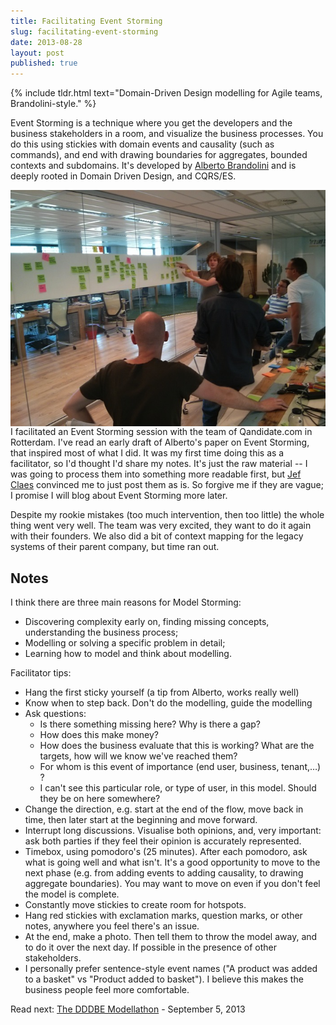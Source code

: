 ```yaml
---
title: Facilitating Event Storming
slug: facilitating-event-storming
date: 2013-08-28
layout: post
published: true
---
```


{% include tldr.html text="Domain-Driven Design modelling for Agile teams, Brandolini-style." %}

Event Storming is a technique where you get the developers and the business stakeholders in a room, and visualize the
business processes. You do this using stickies with domain events and causality (such as commands), and end with drawing
boundaries for aggregates, bounded contexts and subdomains. It's developed by [Alberto Brandolini](http://ziobrando.blogspot.be/) and is deeply rooted in
 Domain Driven Design, and CQRS/ES.

<img style="float:left;margin-right: 10px" src="/img/posts/2013-08-28/event-storming.jpg" alt="Event Storming at Qandidate.com">

I facilitated an Event Storming session with the team of Qandidate.com in Rotterdam. I've read an early draft of Alberto's
paper on Event Storming, that inspired most of what I did. It was my first time doing this as a facilitator, so I'd thought
I'd share my notes. It's just the raw material -- I was going to process them into something more
readable first, but [Jef Claes](http://www.jefclaes.be/) convinced me to just post them as is. So forgive me if they are vague; I promise I will blog about
Event Storming more later.

Despite my rookie mistakes (too much intervention, then too little) the whole thing went very well. The team was very
excited, they want to do it again with their founders. We also did a bit of context mapping for the legacy systems of
their parent company, but time ran out.


## Notes

I think there are three main reasons for Model Storming:

- Discovering complexity early on, finding missing concepts, understanding the business process;
- Modelling or solving a specific problem in detail;
- Learning how to model and think about modelling.

Facilitator tips:

- Hang the first sticky yourself (a tip from Alberto, works really well)
- Know when to step back. Don't do the modelling, guide the modelling
- Ask questions:
   * Is there something missing here? Why is there a gap?
   * How does this make money?
   * How does the business evaluate that this is working? What are the targets, how will we know we've reached them?
   * For whom is this event of importance (end user, business, tenant,…) ?
   * I can't see this particular role, or type of user, in this model. Should they be on here somewhere?
- Change the direction, e.g. start at the end of the flow, move back in time, then later start at the beginning and move forward.
- Interrupt long discussions. Visualise both opinions, and, very important: ask both parties if they feel their opinion is accurately represented.
- Timebox,  using pomodoro's (25 minutes). After each pomodoro, ask what is going well and what isn't. It's a good opportunity to move to the next phase (e.g. from adding events to adding causality, to drawing aggregate boundaries). You may want to move on even if you don't feel the model is complete.
- Constantly move stickies to create room for hotspots.
- Hang red stickies with exclamation marks, question marks, or other notes, anywhere you feel there's an issue.
- At the end, make a photo. Then tell them to throw the model away, and to do it over the next day. If possible in the presence of other stakeholders.
- I personally prefer sentence-style event names ("A product was added to a basket" vs "Product added to basket"). I believe this makes the business people feel more comfortable.

Read next: [The DDDBE Modellathon](/2013/09/dddbe-modellathon/) - September 5, 2013